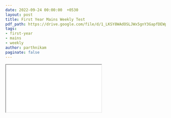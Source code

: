 ```yaml
---
date: 2022-09-24 00:00:00  +0530
layout: post
title: First Year Mains Weekly Test
pdf_path: https://drive.google.com/file/d/1_LKSY8WAdOSLJWx5gnY3GapfDEWp0CxB/preview?usp=sharing
tags: 
- first-year
- mains
- weekly
author: parthnikam
paginate: false
---
```


<iframe class="embed-pdf" src="{{ page.pdf_path }}#toolbar=0" seamless="seamless" scrolling="no" style="overflow:hidden"></iframe>
